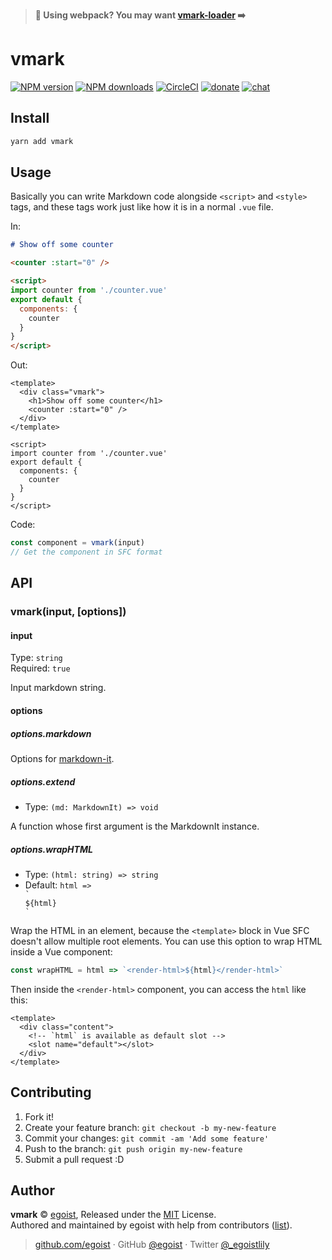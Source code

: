 > __💖 Using webpack? You may want <a href="https://github.com/egoist/vmark-loader">vmark-loader</a> ➡️__

# vmark

[![NPM version](https://img.shields.io/npm/v/vmark.svg?style=flat)](https://npmjs.com/package/vmark) [![NPM downloads](https://img.shields.io/npm/dm/vmark.svg?style=flat)](https://npmjs.com/package/vmark) [![CircleCI](https://circleci.com/gh/egoist/vmark/tree/master.svg?style=shield)](https://circleci.com/gh/egoist/vmark/tree/master)  [![donate](https://img.shields.io/badge/$-donate-ff69b4.svg?maxAge=2592000&style=flat)](https://github.com/egoist/donate) [![chat](https://img.shields.io/badge/chat-on%20discord-7289DA.svg?style=flat)](https://chat.egoist.moe)

## Install

```bash
yarn add vmark
```

## Usage

Basically you can write Markdown code alongside `<script>` and `<style>` tags, and these tags work just like how it is in a normal `.vue` file.

In:

```markdown
# Show off some counter

<counter :start="0" />

<script>
import counter from './counter.vue'
export default {
  components: {
    counter
  }
}
</script>
```

Out:

```vue
<template>
  <div class="vmark">
    <h1>Show off some counter</h1>
    <counter :start="0" />
  </div>
</template>

<script>
import counter from './counter.vue'
export default {
  components: {
    counter
  }
}
</script>
```

Code:

```js
const component = vmark(input)
// Get the component in SFC format
```



## API

### vmark(input, [options])

#### input

Type: `string`<br>
Required: `true`

Input markdown string.

#### options

##### options.markdown

Options for [markdown-it](https://markdown-it.github.io/markdown-it/).

##### options.extend

- Type: `(md: MarkdownIt) => void`

A function whose first argument is the MarkdownIt instance.

##### options.wrapHTML

- Type: `(html: string) => string`
- Default: <code>html => &#x60;<div class="vmark">${html}</div>&#x60;</code>

Wrap the HTML in an element, because the `<template>` block in Vue SFC doesn't allow multiple root elements. You can use this option to wrap HTML inside a Vue component:

```js
const wrapHTML = html => `<render-html>${html}</render-html>`
```

Then inside the `<render-html>` component, you can access the `html` like this:

```vue
<template>
  <div class="content">
    <!-- `html` is available as default slot -->
    <slot name="default"></slot>
  </div>
</template>
```

## Contributing

1. Fork it!
2. Create your feature branch: `git checkout -b my-new-feature`
3. Commit your changes: `git commit -am 'Add some feature'`
4. Push to the branch: `git push origin my-new-feature`
5. Submit a pull request :D


## Author

**vmark** © [egoist](https://github.com/egoist), Released under the [MIT](./LICENSE) License.<br>
Authored and maintained by egoist with help from contributors ([list](https://github.com/egoist/vmark/contributors)).

> [github.com/egoist](https://github.com/egoist) · GitHub [@egoist](https://github.com/egoist) · Twitter [@_egoistlily](https://twitter.com/_egoistlily)
